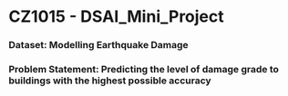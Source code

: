 # CZ1015 - DSAI_Mini_Project

### Dataset: Modelling Earthquake Damage

### Problem Statement: Predicting the level of damage grade to buildings with the highest possible accuracy

